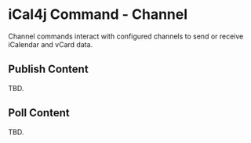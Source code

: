 # iCal4j Command - Channel

Channel commands interact with configured channels to send or receive iCalendar and vCard data.

## Publish Content

TBD.

## Poll Content

TBD.
